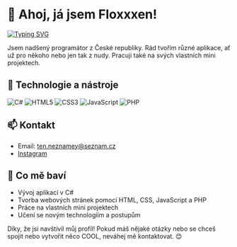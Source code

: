 # 👋 Ahoj, já jsem Floxxxen!

[![Typing SVG](https://readme-typing-svg.herokuapp.com?color=%2336BCF7&lines=Programmer+from+Czech+Republic;C%23+Developer;Web+Enthusiast)](https://git.io/typing-svg)

Jsem nadšený programátor z České republiky. Rád tvořím různé aplikace, ať už pro někoho nebo jen tak z nudy. Pracuji také na svých vlastních mini projektech.

## 🔧 Technologie a nástroje

![C#](https://img.shields.io/badge/-C%23-239120?style=flat-square&logo=c-sharp&logoColor=white)
![HTML5](https://img.shields.io/badge/-HTML5-E34F26?style=flat-square&logo=html5&logoColor=white)
![CSS3](https://img.shields.io/badge/-CSS3-1572B6?style=flat-square&logo=css3)
![JavaScript](https://img.shields.io/badge/-JavaScript-F7DF1E?style=flat-square&logo=javascript&logoColor=black)
![PHP](https://img.shields.io/badge/-PHP-777BB4?style=flat-square&logo=php&logoColor=white)

## 📫 Kontakt

- Email: ten.neznamey@seznam.cz
- [Instagram](https://instagram.com/yung.ricci)

## 🌱 Co mě baví

- Vývoj aplikací v C#
- Tvorba webových stránek pomocí HTML, CSS, JavaScript a PHP
- Práce na vlastních mini projektech
- Učení se novým technologiím a postupům

Díky, že jsi navštívil můj profil! Pokud máš nějaké otázky nebo se chceš spojit nebo vytvořit něco COOL, neváhej mě kontaktovat. 😊
